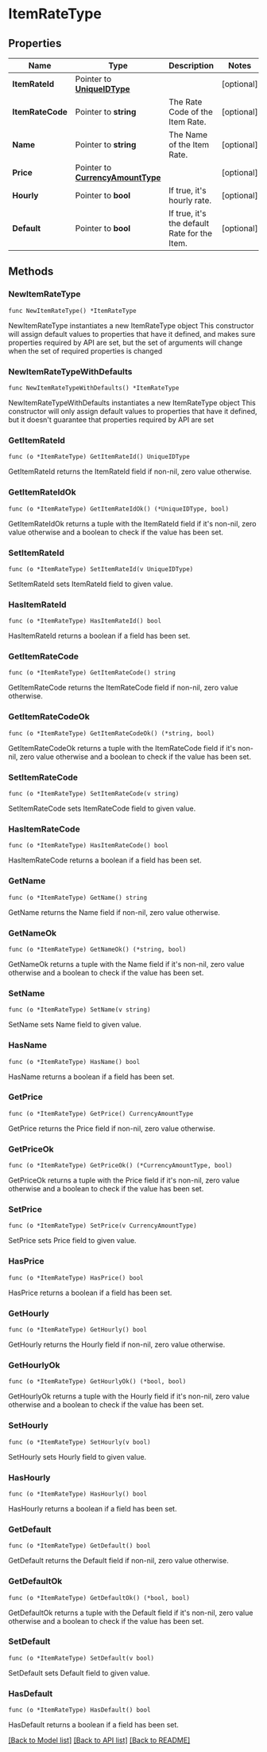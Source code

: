 # ItemRateType

## Properties

Name | Type | Description | Notes
------------ | ------------- | ------------- | -------------
**ItemRateId** | Pointer to [**UniqueIDType**](UniqueIDType.md) |  | [optional] 
**ItemRateCode** | Pointer to **string** | The Rate Code of the Item Rate. | [optional] 
**Name** | Pointer to **string** | The Name of the Item Rate. | [optional] 
**Price** | Pointer to [**CurrencyAmountType**](CurrencyAmountType.md) |  | [optional] 
**Hourly** | Pointer to **bool** | If true, it&#39;s hourly rate. | [optional] 
**Default** | Pointer to **bool** | If true, it&#39;s the default Rate for the Item. | [optional] 

## Methods

### NewItemRateType

`func NewItemRateType() *ItemRateType`

NewItemRateType instantiates a new ItemRateType object
This constructor will assign default values to properties that have it defined,
and makes sure properties required by API are set, but the set of arguments
will change when the set of required properties is changed

### NewItemRateTypeWithDefaults

`func NewItemRateTypeWithDefaults() *ItemRateType`

NewItemRateTypeWithDefaults instantiates a new ItemRateType object
This constructor will only assign default values to properties that have it defined,
but it doesn't guarantee that properties required by API are set

### GetItemRateId

`func (o *ItemRateType) GetItemRateId() UniqueIDType`

GetItemRateId returns the ItemRateId field if non-nil, zero value otherwise.

### GetItemRateIdOk

`func (o *ItemRateType) GetItemRateIdOk() (*UniqueIDType, bool)`

GetItemRateIdOk returns a tuple with the ItemRateId field if it's non-nil, zero value otherwise
and a boolean to check if the value has been set.

### SetItemRateId

`func (o *ItemRateType) SetItemRateId(v UniqueIDType)`

SetItemRateId sets ItemRateId field to given value.

### HasItemRateId

`func (o *ItemRateType) HasItemRateId() bool`

HasItemRateId returns a boolean if a field has been set.

### GetItemRateCode

`func (o *ItemRateType) GetItemRateCode() string`

GetItemRateCode returns the ItemRateCode field if non-nil, zero value otherwise.

### GetItemRateCodeOk

`func (o *ItemRateType) GetItemRateCodeOk() (*string, bool)`

GetItemRateCodeOk returns a tuple with the ItemRateCode field if it's non-nil, zero value otherwise
and a boolean to check if the value has been set.

### SetItemRateCode

`func (o *ItemRateType) SetItemRateCode(v string)`

SetItemRateCode sets ItemRateCode field to given value.

### HasItemRateCode

`func (o *ItemRateType) HasItemRateCode() bool`

HasItemRateCode returns a boolean if a field has been set.

### GetName

`func (o *ItemRateType) GetName() string`

GetName returns the Name field if non-nil, zero value otherwise.

### GetNameOk

`func (o *ItemRateType) GetNameOk() (*string, bool)`

GetNameOk returns a tuple with the Name field if it's non-nil, zero value otherwise
and a boolean to check if the value has been set.

### SetName

`func (o *ItemRateType) SetName(v string)`

SetName sets Name field to given value.

### HasName

`func (o *ItemRateType) HasName() bool`

HasName returns a boolean if a field has been set.

### GetPrice

`func (o *ItemRateType) GetPrice() CurrencyAmountType`

GetPrice returns the Price field if non-nil, zero value otherwise.

### GetPriceOk

`func (o *ItemRateType) GetPriceOk() (*CurrencyAmountType, bool)`

GetPriceOk returns a tuple with the Price field if it's non-nil, zero value otherwise
and a boolean to check if the value has been set.

### SetPrice

`func (o *ItemRateType) SetPrice(v CurrencyAmountType)`

SetPrice sets Price field to given value.

### HasPrice

`func (o *ItemRateType) HasPrice() bool`

HasPrice returns a boolean if a field has been set.

### GetHourly

`func (o *ItemRateType) GetHourly() bool`

GetHourly returns the Hourly field if non-nil, zero value otherwise.

### GetHourlyOk

`func (o *ItemRateType) GetHourlyOk() (*bool, bool)`

GetHourlyOk returns a tuple with the Hourly field if it's non-nil, zero value otherwise
and a boolean to check if the value has been set.

### SetHourly

`func (o *ItemRateType) SetHourly(v bool)`

SetHourly sets Hourly field to given value.

### HasHourly

`func (o *ItemRateType) HasHourly() bool`

HasHourly returns a boolean if a field has been set.

### GetDefault

`func (o *ItemRateType) GetDefault() bool`

GetDefault returns the Default field if non-nil, zero value otherwise.

### GetDefaultOk

`func (o *ItemRateType) GetDefaultOk() (*bool, bool)`

GetDefaultOk returns a tuple with the Default field if it's non-nil, zero value otherwise
and a boolean to check if the value has been set.

### SetDefault

`func (o *ItemRateType) SetDefault(v bool)`

SetDefault sets Default field to given value.

### HasDefault

`func (o *ItemRateType) HasDefault() bool`

HasDefault returns a boolean if a field has been set.


[[Back to Model list]](../README.md#documentation-for-models) [[Back to API list]](../README.md#documentation-for-api-endpoints) [[Back to README]](../README.md)


